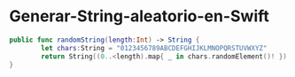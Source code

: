 # Generar-String-aleatorio-en-Swift

```swift
public func randomString(length:Int) -> String {
		let chars:String = "0123456789ABCDEFGHIJKLMNOPQRSTUVWXYZ"
		return String((0..<length).map{ _ in chars.randomElement()! })
}
```
